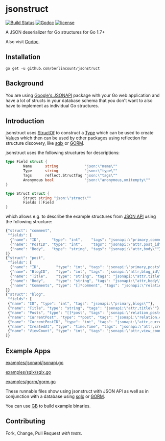 # jsonstruct

[![Build Status](https://travis-ci.org/berlincount/jsonstruct.svg?branch=master)](https://travis-ci.org/berlincount/jsonstruct) [![Godoc](http://img.shields.io/badge/godoc-reference-blue.svg?style=flat)](https://godoc.org/github.com/berlincount/jsonstruct) [![license](http://img.shields.io/badge/license-MIT-red.svg?style=flat)](https://raw.githubusercontent.com/berlincount/jsonstruct/master/LICENSE)


A JSON deserializer for Go structures for Go 1.7+

Also visit [Godoc](http://godoc.org/github.com/berlincount/jsonstruct).

## Installation

```
go get -u github.com/berlincount/jsonstruct
```

## Background

You are using [Google's JSONAPI](http://godoc.org/github.com/google/jsonapi)
package with your Go web application and have a lot of structs in your database
schema that you don't want to also have to implement as individual Go
structures.

## Introduction

jsonstruct uses [StructOf](http://golang.org/pkg/reflect/#StructOf) to
construct a [Type](http://golang.org/pkg/reflect/#Type) which can be used to
create [Value](http://golang.org/pkg/reflect/#Value)s which then can be used by
other packages using reflection for structure discovery, like
[sqlx](https://github.com/jmoiron/sqlx) or [GORM](https://github.com/jinzhu/gorm).

jsonstruct uses the following structures for descriptions:

```go
type Field struct {
        Name      string            "json:\"name\""
        Type      string            "json:\"type\""
        Tags      reflect.StructTag "json:\"tags\""
        Anonymous bool              "json:\"anonymous,omitempty\""
}

type Struct struct {
        Struct string "json:\"struct\""
        Fields []Field
}
```

which allows e.g. to describe the example structures from [JSON
API](http://godoc.org/github.com/google/jsonapi) using the following structure:

```javascript
{"struct": "comment",
 "fields": [
  {"name": "ID",     "type": "int",    "tags": "jsonapi:\"primary,comments\""},
  {"name": "PostID", "type": "int",    "tags": "jsonapi:\"attr,post_id\""},
  {"name": "Body",   "type": "string", "tags": "jsonapi:\"attr,body\""}
]}
{"struct": "post",
 "fields": [
  {"name": "ID",       "type": "int", "tags": "jsonapi:\"primary,posts\""},
  {"name": "BlogID",   "type": "int", "tags": "jsonapi:\"attr,blog_id\""},
  {"name": "Title",    "type": "string", "tags": "jsonapi:\"attr,title\""},
  {"name": "Body",     "type": "string", "tags": "jsonapi:\"attr,body\""},
  {"name": "Comments", "type": "[]*comment", "tags": "jsonapi:\"relation,comments\""}
]}
{"struct": "blog",
 "fields": [
 {"name": "ID", "type": "int", "tags": "jsonapi:\"primary,blogs\""},
 {"name": "Title", "type": "string", "tags": "jsonapi:\"attr,title\""},
 {"name": "Posts", "type": "[]*post", "tags": "jsonapi:\"relation,posts\""},
 {"name": "CurrentPost", "type": "*post", "tags": "jsonapi:\"relation,current_post\""},
 {"name": "CurrentPostID", "type": "int", "tags": "jsonapi:\"attr,current_post_id\""},
 {"name": "CreatedAt", "type": "time.Time", "tags": "jsonapi:\"attr,created_at\""},
 {"name": "ViewCount", "type": "int", "tags": "jsonapi:\"attr,view_count\""}
]}
```

## Example Apps

[examples/jsonapi/jsonapi.go](https://github.com/berlincount/jsonstruct/blob/master/examples/jsonapi/jsonapi.go)

[examples/sqlx/sqlx.go](https://github.com/berlincount/jsonstruct/blob/master/examples/sqlx/sqlx.go)

[examples/gorm/gorm.go](https://github.com/berlincount/jsonstruct/blob/master/examples/gorm/gorm.go)

These runnable files show using jsonstruct with JSON API as well as in conjunction with a database using [sqlx](https://github.com/jmoiron/sqlx) or [GORM](https://github.com/jinzhu/gorm).

You can use [GB](https://getgb.io/) to build example binaries.

## Contributing

Fork, Change, Pull Request *with tests*.
